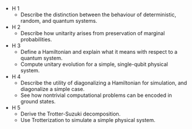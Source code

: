 * H 1
  * Describe the distinction between the behaviour of deterministic, random, and quantum systems.
* H 2
  * Describe how unitarity arises from preservation of marginal probabilities.
* H 3
  * Define a Hamiltonian and explain what it means with respect to a quantum system.
  * Compute unitary evolution for a simple, single-qubit physical system.
* H 4
  * Describe the utility of diagonalizing a Hamiltonian for simulation, and diagonalize a simple case.
  * See how nontrivial computational problems can be encoded in ground states.
* H 5
  * Derive the Trotter-Suzuki decomposition.
  * Use Trotterization to simulate a simple physical system.
